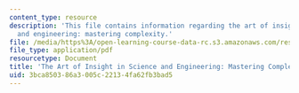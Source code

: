 ```yaml
---
content_type: resource
description: 'This file contains information regarding the art of insight in science
  and engineering: mastering complexity.'
file: /media/https%3A/open-learning-course-data-rc.s3.amazonaws.com/res-6-011-the-art-of-insight-in-science-and-engineering-mastering-complexity-fall-2014/3bca850386a3005c22134fa62fb3bad5_MITRES_6-011F14_art_insfin.pdf
file_type: application/pdf
resourcetype: Document
title: 'The Art of Insight in Science and Engineering: Mastering Complexity'
uid: 3bca8503-86a3-005c-2213-4fa62fb3bad5
---
```

